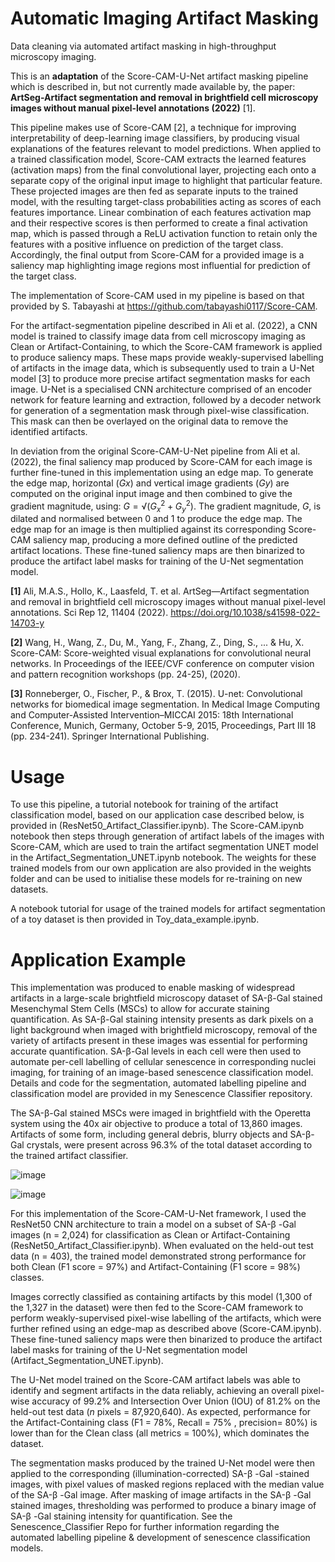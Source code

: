 # Automatic Imaging Artifact Masking
Data cleaning via automated artifact masking in high-throughput microscopy imaging.

This is an **adaptation**  of the Score-CAM-U-Net artifact masking pipeline which is described in, but not currently made available by, the paper: **ArtSeg-Artifact segmentation and removal in brightfield cell microscopy images without manual pixel-level annotations (2022)** [1]. 

This pipeline makes use of Score-CAM [2], a technique for improving interpretability of deep-learning image classifiers, by producing visual explanations of the features relevant to model predictions. When applied to a trained classification model, Score-CAM extracts the learned features (activation maps) from the final convolutional layer, projecting each onto a separate copy of the original input image to highlight that particular feature. These projected images are then fed as separate inputs to the trained model, with the resulting target-class probabilities acting as scores of each features importance. Linear combination of each features activation map and their respective scores is then performed to create a final activation map, which is passed through a ReLU activation function to retain only the features with a positive influence on prediction of the target class. Accordingly, the final output from Score-CAM for a provided image is a saliency map highlighting image regions most influential for prediction of the target class.

The implementation of Score-CAM used in my pipeline is based on that provided by S. Tabayashi at https://github.com/tabayashi0117/Score-CAM.

For the artifact-segmentation pipeline described in Ali et al. (2022), a CNN model is trained to classify image data from cell microscopy imaging as Clean or Artifact-Containing, to which the Score-CAM framework is applied to produce saliency maps. These maps provide weakly-supervised labelling of artifacts in the image data, which is subsequently used to train a U-Net model [3] to produce more precise artifact segmentation masks for each image. U-Net is a specialised CNN architecture comprised of an encoder network for feature learning and extraction, followed by a decoder network for generation of a segmentation mask through pixel-wise classification. This mask can then be overlayed on the original data to remove the identified artifacts.

In deviation from the original Score-CAM-U-Net pipeline from Ali et al. (2022), the final saliency map produced by Score-CAM for each image is further fine-tuned in this implementation using an edge map. To generate the edge map, horizontal ($`Gx`$) and vertical image gradients ($`Gy`$) are computed on the original input image and then combined to give the gradient magnitude, using:
$`G= √(G_x^2+G_y^2 )`$. The gradient magnitude, $`G`$, is dilated and normalised between 0 and 1 to produce the edge map. The edge map for an image is then multiplied against its corresponding Score-CAM saliency map, producing a more defined outline of the predicted artifact locations. These fine-tuned saliency maps are then binarized to produce the artifact label masks for training of the U-Net segmentation model.

**[1]** Ali, M.A.S., Hollo, K., Laasfeld, T. et al. ArtSeg—Artifact segmentation and removal in brightfield cell microscopy images without manual pixel-level annotations. Sci Rep 12, 11404 (2022). https://doi.org/10.1038/s41598-022-14703-y

**[2]** Wang, H., Wang, Z., Du, M., Yang, F., Zhang, Z., Ding, S., ... & Hu, X. Score-CAM: Score-weighted visual explanations for convolutional neural networks. In Proceedings of the IEEE/CVF conference on computer vision and pattern recognition workshops (pp. 24-25), (2020).

**[3]** Ronneberger, O., Fischer, P., & Brox, T. (2015). U-net: Convolutional networks for biomedical image segmentation. In Medical Image Computing and Computer-Assisted Intervention–MICCAI 2015: 18th International Conference, Munich, Germany, October 5-9, 2015, Proceedings, Part III 18 (pp. 234-241). Springer International Publishing.

# Usage
To use this pipeline, a tutorial notebook for training of the artifact classification model, based on our application case described below, is provided in (ResNet50_Artifact_Classifier.ipynb). The Score-CAM.ipynb notebook then steps through generation of artifact labels of the images with Score-CAM, which are used to train the artifact segmentation UNET model in the Artifact_Segmentation_UNET.ipynb notebook. The weights for these trained models from our own application are also provided in the weights folder and can be used to initialise these models for re-training on new datasets.

A notebook tutorial for usage of the trained models for artifact segmentation of a toy dataset is then provided in Toy_data_example.ipynb.

# Application Example
This implementation was produced to enable masking of widespread artifacts in a large-scale brightfield microscopy dataset of SA-β-Gal stained Mesenchymal Stem Cells (MSCs) to allow for accurate staining quantification. As SA-β-Gal staining intensity presents as dark pixels on a light background when imaged with brightfield microscopy, removal of the variety of artifacts present in these images was essential for performing accurate quantification. SA-β-Gal levels in each cell were then used to automate per-cell labelling of cellular senescence in corresponding nuclei imaging, for training of an image-based senescence classification model. Details and code for the segmentation, automated labelling pipeline and classification model are provided in my Senescence Classifier repository.

The SA-β-Gal stained MSCs were imaged in brightfield with the Operetta system using the 40x air objective to produce a total of 13,860 images. Artifacts of some form, including general debris, blurry objects and SA-β-Gal crystals, were present across 96.3% of the total dataset according to the trained artifact classifier.

![image](https://github.com/Ebony-Watson/Automatic_Imaging_Artifact_Masking/assets/52723545/d3f879e2-e70f-4d0c-bdee-330add47eb11)


![image](https://github.com/Ebony-Watson/Automatic_Imaging_Artifact_Masking/assets/52723545/09482d53-d84b-4fb0-a5a4-0cc54dc85738)

For this implementation of the Score-CAM-U-Net framework, I used the ResNet50 CNN architecture to train a model on a subset of SA-β -Gal images (n = 2,024) for classification as Clean or Artifact-Containing (ResNet50_Artifact_Classifier.ipynb). When evaluated on the held-out test data (n = 403), the trained model demonstrated strong performance for both Clean (F1 score = 97%) and Artifact-Containing (F1 score = 98%) classes. 

Images correctly classified as containing artifacts by this model (1,300 of the 1,327 in the dataset) were then fed to the Score-CAM framework to perform weakly-supervised pixel-wise labelling of the artifacts, which were further refined using an edge-map as described above (Score-CAM.ipynb). These fine-tuned saliency maps were then binarized to produce the artifact label masks for training of the U-Net segmentation model (Artifact_Segmentation_UNET.ipynb). 

The U-Net model trained on the Score-CAM artifact labels was able to identify and segment artifacts in the data reliably, achieving an overall pixel-wise accuracy of 99.2% and Intersection Over Union  (IOU) of 81.2% on the held-out test data (_n_ pixels = 87,920,640). As expected, performance for the Artifact-Containing class (F1 = 78%, Recall = 75% , precision= 80%) is lower than for the Clean class (all metrics = 100%), which dominates the dataset.

The segmentation masks produced by the trained U-Net model were then applied to the corresponding (illumination-corrected) SA-β -Gal -stained images, with pixel values of masked regions replaced with the median value of the SA-β -Gal image. After masking of image artifacts in the SA-β -Gal stained images, thresholding was performed to produce a binary image of SA-β -Gal staining intensity for quantification. See the Senescence_Classifier Repo for further information regarding the automated labelling pipeline & development of senescence classification models.

